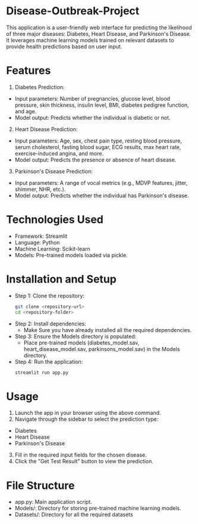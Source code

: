 # Disease-Outbreak-Project
This application is a user-friendly web interface for predicting the likelihood of three major diseases: Diabetes, Heart Disease, and Parkinson's Disease. It leverages machine learning models trained on relevant datasets to provide health predictions based on user input.

# Features
1. Diabetes Prediction:
* Input parameters: Number of pregnancies, glucose level, blood pressure, skin thickness, insulin level, BMI, diabetes pedigree function, and age.
* Model output: Predicts whether the individual is diabetic or not.

2. Heart Disease Prediction:
* Input parameters: Age, sex, chest pain type, resting blood pressure, serum cholesterol, fasting blood sugar, ECG results, max heart rate, exercise-induced angina, and more.
* Model output: Predicts the presence or absence of heart disease.

3. Parkinson's Disease Prediction:
* Input parameters: A range of vocal metrics (e.g., MDVP features, jitter, shimmer, NHR, etc.).
* Model output: Predicts whether the individual has Parkinson's disease.

# Technologies Used
* Framework: Streamlit
* Language: Python
* Machine Learning: Scikit-learn
* Models: Pre-trained models loaded via pickle.

# Installation and Setup
- Step 1: Clone the repository:
    ```bash
    git clone <repository-url>
    cd <repository-folder>
- Step 2: Install dependencies:
    - Make Sure you have already installed all the required dependencies.
- Step 3: Ensure the Models directory is populated:
   - Place pre-trained models (diabetes_model.sav, heart_disease_model.sav, parkinsons_model.sav) in the Models directory.
- Step 4: Run the application:
    ```bash
    streamlit run app.py

# Usage
1. Launch the app in your browser using the above command.
2. Navigate through the sidebar to select the prediction type:
  - Diabetes
  - Heart Disease
  - Parkinson's Disease
3. Fill in the required input fields for the chosen disease.
4. Click the "Get Test Result" button to view the prediction.

# File Structure
- app.py: Main application script.
- Models/: Directory for storing pre-trained machine learning models.
- Datasets/: Directory for all the required datasets

